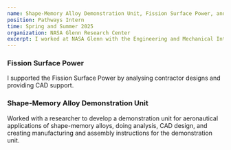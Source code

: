 ```yaml
---
name: Shape-Memory Alloy Demonstration Unit, Fission Surface Power, and Conceptual Design
position: Pathways Intern
time: Spring and Summer 2025
organization: NASA Glenn Research Center
excerpt: I worked at NASA Glenn with the Engineering and Mechanical Integration branch, working on a variety of projects with different teams.
---
```


<h3> Fission Surface Power</h3>
<p> I supported the Fission Surface Power by analysing contractor designs and providing CAD support.</p>

<h3> Shape-Memory Alloy Demonstration Unit </h3>
<p> Worked with a researcher to develop a demonstration unit for aeronautical applications of shape-memory alloys, doing analysis, CAD design, and creating manufacturing and assembly instructions for the demonstration unit. </p>
<p>&nbsp;</p>
